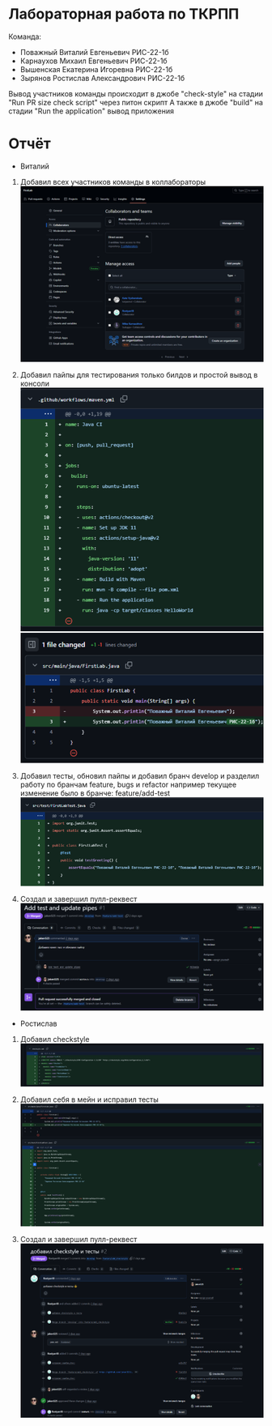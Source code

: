 # Лабораторная работа по ТКРПП

Команда:
- Поважный Виталий Евгеньевич РИС-22-1б
- Карнаухов Михаил Евгеньевич РИС-22-1б
- Вышенская Екатерина Игоревна РИС-22-1б
- Зырянов Ростислав Александрович РИС-22-1б

Вывод участников команды происходит в джобе "check-style" на стадии "Run PR size check script" через питон скрипт
А также в джобе "build" на стадии "Run the application" вывод приложения

# Отчёт

- Виталий
1. Добавил всех участников команды в коллабораторы
![s1](screenshots/1.png)

2. Добавил пайпы для тестирования только билдов и простой вывод в консоли
![s2](screenshots/2.png)
![s3](screenshots/3.png)

3. Добавил тесты, обновил пайпы и добавил бранч develop и разделил работу по бранчам feature, bugs и refactor
например текущее изменение было в бранче: feature/add-test
![s4](screenshots/4.png)

4. Создал и завершил пулл-реквест
![s5](screenshots/5.png)

- Ростислав
1. Добавил checkstyle 
![s6](screenshots/6.png)

2. Добавил себя в мейн и исправил тесты
![s7](screenshots/7.png)

3. Создал и завершил пулл-реквест
![s8](screenshots/8.png)
